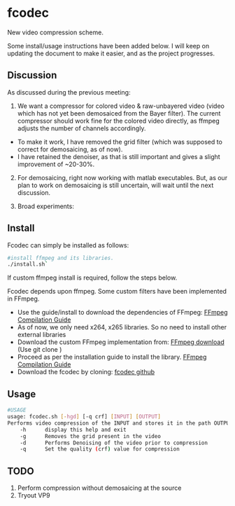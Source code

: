 # fcodec
New video compression scheme. 

Some install/usage instructions have been added below. I will keep on updating the document to make it easier, and as the project progresses.
## Discussion
As discussed during the previous meeting:
1. We want a compressor for colored video & raw-unbayered video (video which has not yet been demosaiced from the Bayer filter). The current compressor should work fine for the colored video directly, as ffmpeg adjusts the number of channels accordingly.
- To make it work, I have removed the grid filter (which was supposed to correct for demosaicing, as of now).
- I have retained the denoiser, as that is still important and gives a slight improvement of ~20-30%.

2. For demosaicing, right now working with matlab executables. But, as our plan to work on demosaicing is still uncertain, will wait until the next discussion.

3. Broad experiments: 


## Install
Fcodec can simply be installed as follows:
```bash
#install ffmpeg and its libraries. 
./install.sh`
```
If custom ffmpeg install is required, follow the steps below.

Fcodec depends upon ffmpeg. Some custom filters have been implemented in FFmpeg. 
 - Use the guide/install to download the dependencies of FFmpeg: [FFmpeg Compilation Guide](https://trac.ffmpeg.org/wiki/CompilationGuide/Ubuntu)
 - As of now, we only need x264, x265 libraries. So no need to install other external libraries
 - Download the custom FFmpeg implementation from: [FFmpeg download](https://github.com/kedartatwawadi/FFmpeg) (Use git clone <link>)
 - Proceed as per the installation guide to install the library. [FFmpeg Compilation Guide](https://trac.ffmpeg.org/wiki/CompilationGuide/Ubuntu)
 - Download the fcodec by cloning: [fcodec github](https://github.com/kedartatwawadi/fcodec)

## Usage

```bash
#USAGE
usage: fcodec.sh [-hgd] [-q crf] [INPUT] [OUTPUT] 
Performs video compression of the INPUT and stores it in the path OUTPUT
    -h      display this help and exit
    -g      Removes the grid present in the video
    -d      Performs Denoising of the video prior to compression
    -q      Set the quality (crf) value for compression
```

## TODO
1. Perform compression without demosaicing at the source
2. Tryout VP9
